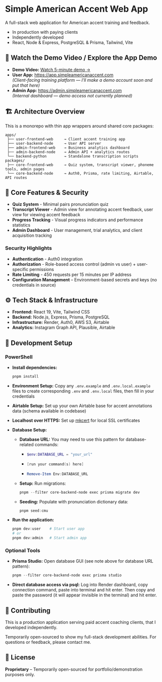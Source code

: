# Simple American Accent Web App

A full-stack web application for American accent training and feedback.

- In production with paying clients
- Independently developed
- React, Node & Express, PostgreSQL & Prisma, Tailwind, Vite

## 🚀 Watch the Demo Video / Explore the App Demo

- **Demo Video:** [Watch 5-minute demo →](https://youtu.be/1I5FPCRFm7o)
- **User App:** https://app.simpleamericanaccent.com  
  _(Client-facing training platform — I'll make a demo account soon and put that here)_
- **Admin App:** https://admin.simpleamericanaccent.com  
  _(Internal dashboard — demo access not currently planned)_

## 🏗️ Architecture Overview

This is a monorepo with thin app wrappers around shared core packages:

```
apps/
 ├── user-frontend-web     → Client accent training app
 ├── user-backend-node     → User API server
 ├── admin-frontend-web    → Business analytics dashboard
 ├── admin-backend-node    → Admin API + analytics routes
 └── backend-python        → Standalone transcription scripts
packages/
 ├── core-frontend-web     → Quiz system, transcript viewer, phoneme tools, admin pages
 └── core-backend-node     → Auth0, Prisma, rate limiting, Airtable, API routes
```

## 🎯 Core Features & Security

- **Quiz System** - Minimal pairs pronunciation quiz
- **Transcript Viewer** - Admin view for annotating accent feedback, user view for viewing accent feedback
- **Progress Tracking** - Visual progress indicators and performance statistics
- **Admin Dashboard** - User management, trial analytics, and client acquisition tracking

### Security Highlights

- **Authentication** - Auth0 integration
- **Authorization** - Role-based access control (admin vs user) + user-specific permissions
- **Rate Limiting** - 450 requests per 15 minutes per IP address
- **Configuration Management** – Environment-based secrets and keys (no credentials in source)

## ⚙️ Tech Stack & Infrastructure

- **Frontend:** React 19, Vite, Tailwind CSS
- **Backend:** Node.js, Express, Prisma, PostgreSQL
- **Infrastructure:** Render, Auth0, AWS S3, Airtable
- **Analytics:** Instagram Graph API, Plausible, Airtable

## 🧪 Development Setup

### PowerShell

- **Install dependencies:**
  ```powershell
  pnpm install
  ```
- **Environment Setup:** Copy any `.env.example` and `.env.local.example` files to create corresponding `.env` and `.env.local` files, then fill in your credentials
- **Airtable Setup:** Set up your own Airtable base for accent annotations data (schema available in codebase)
- **Localhost over HTTPS:** Set up [mkcert](https://github.com/FiloSottile/mkcert) for local SSL certificates
- **Database Setup:**

  - **Database URL:** You may need to use this pattern for database-related commands:
    - ```powershell
      $env:DATABASE_URL = "your_url"
      ```
    - ```powershell
      [run your command(s) here]
      ```
    - ```powershell
      Remove-Item Env:DATABASE_URL
      ```
  - **Setup:** Run migrations:
    ```powershell
    pnpm --filter core-backend-node exec prisma migrate dev
    ```
  - **Seeding:** Populate with pronunciation dictionary data:
    ```powershell
    pnpm seed:cmu
    ```

- **Run the application:**
  ```powershell
  pnpm dev:user    # Start user app
  # or
  pnpm dev:admin   # Start admin app
  ```

### Optional Tools

- **Prisma Studio:** Open database GUI (see note above for database URL pattern):
  ```powershell
  pnpm --filter core-backend-node exec prisma studio
  ```
- **Direct database access via psql:** Log into Render dashboard, copy connection command, paste into terminal and hit enter. Then copy and paste the password (it will appear invisible in the terminal) and hit enter.

## 🤝 Contributing

This is a production application serving paid accent coaching clients, that I developed independently.

Temporarily open-sourced to show my full-stack development abilities. For questions or feedback, please contact me.

## 📄 License

**Proprietary** – Temporarily open-sourced for portfolio/demonstration purposes only.
